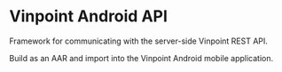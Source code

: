 Vinpoint Android API
====================

Framework for communicating with the server-side Vinpoint REST API.

Build as an AAR and import into the Vinpoint Android mobile application.
